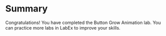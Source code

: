 # Summary

Congratulations! You have completed the Button Grow Animation lab. You can practice more labs in LabEx to improve your skills.
